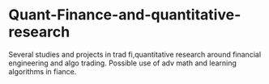 # Quant-Finance-and-quantitative-research
Several studies and projects in trad fi,quantitative research around financial engineering and algo trading. Possible use of adv math and learning algorithms in fiance.
